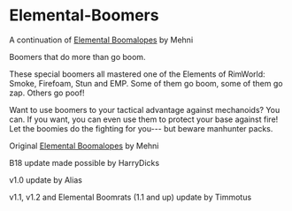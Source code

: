 # Elemental-Boomers
A continuation of [Elemental Boomalopes](https://steamcommunity.com/sharedfiles/filedetails/?id=938052209&searchtext=elemental) by Mehni

Boomers that do more than go boom.

These special boomers all mastered one of the Elements of RimWorld: Smoke, Firefoam, Stun and EMP. Some of them go boom, some of them go zap. Others go poof!

Want to use boomers to your tactical advantage against mechanoids? You can. If you want, you can even use them to protect your base against fire! Let the boomies do the fighting for you--- but beware manhunter packs.

Original [Elemental Boomalopes](https://steamcommunity.com/sharedfiles/filedetails/?id=938052209&searchtext=elemental) by Mehni

B18 update made possible by HarryDicks

v1.0 update by Alias

v1.1, v1.2 and Elemental Boomrats (1.1 and up) update by Timmotus
